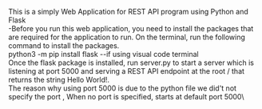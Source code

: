 This is a simply Web Application for REST API program using Python and Flask\
-Before you run this web application, you need to install the packages that are required for the application to run. On the terminal, run the following command to install the packages.\
python3 -m pip install flask --if using visual code terminal\
Once the flask package is installed, run server.py to start a server which is listening at port 5000 and serving a REST API endpoint at the root / that returns the string Hello World!.\
The reason why using port 5000 is due to the python file we did't not specify the port , When no port is specified, starts at default port 5000\

